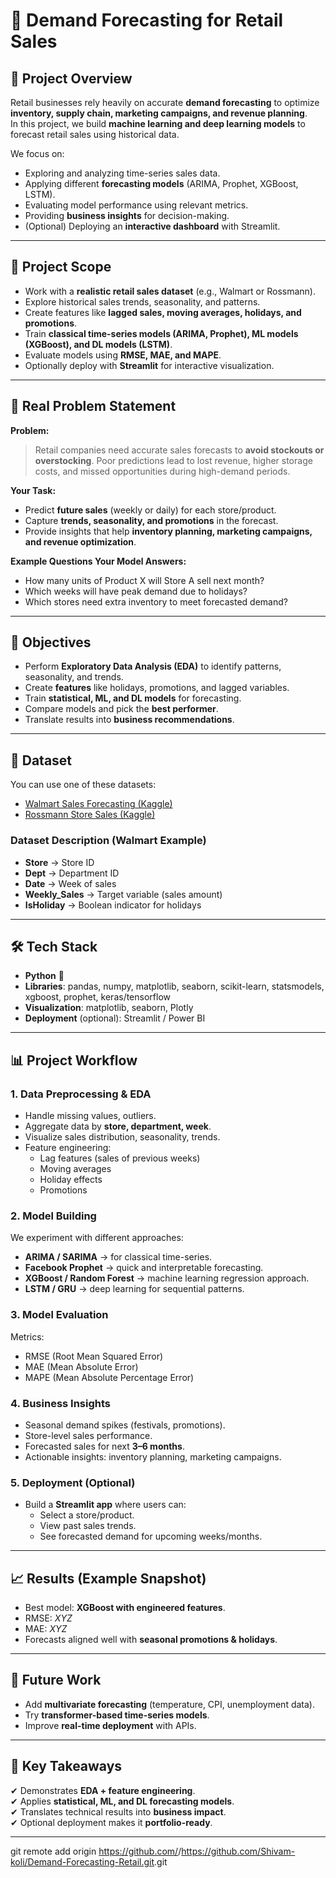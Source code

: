# 🛒 Demand Forecasting for Retail Sales

## 📌 Project Overview  
Retail businesses rely heavily on accurate **demand forecasting** to optimize **inventory, supply chain, marketing campaigns, and revenue planning**.  
In this project, we build **machine learning and deep learning models** to forecast retail sales using historical data.  

We focus on:  
- Exploring and analyzing time-series sales data.  
- Applying different **forecasting models** (ARIMA, Prophet, XGBoost, LSTM).  
- Evaluating model performance using relevant metrics.  
- Providing **business insights** for decision-making.  
- (Optional) Deploying an **interactive dashboard** with Streamlit.  

---

## 🔹 Project Scope  
- Work with a **realistic retail sales dataset** (e.g., Walmart or Rossmann).  
- Explore historical sales trends, seasonality, and patterns.  
- Create features like **lagged sales, moving averages, holidays, and promotions**.  
- Train **classical time-series models (ARIMA, Prophet), ML models (XGBoost), and DL models (LSTM)**.  
- Evaluate models using **RMSE, MAE, and MAPE**.  
- Optionally deploy with **Streamlit** for interactive visualization.

---

## 🔹 Real Problem Statement

**Problem:**  
> Retail companies need accurate sales forecasts to **avoid stockouts or overstocking**. Poor predictions lead to lost revenue, higher storage costs, and missed opportunities during high-demand periods.

**Your Task:**  
- Predict **future sales** (weekly or daily) for each store/product.  
- Capture **trends, seasonality, and promotions** in the forecast.  
- Provide insights that help **inventory planning, marketing campaigns, and revenue optimization**.

**Example Questions Your Model Answers:**  
- How many units of Product X will Store A sell next month?  
- Which weeks will have peak demand due to holidays?  
- Which stores need extra inventory to meet forecasted demand?  

---

## 🎯 Objectives  
- Perform **Exploratory Data Analysis (EDA)** to identify patterns, seasonality, and trends.  
- Create **features** like holidays, promotions, and lagged variables.  
- Train **statistical, ML, and DL models** for forecasting.  
- Compare models and pick the **best performer**.  
- Translate results into **business recommendations**.  

---

## 📂 Dataset  
You can use one of these datasets:  
- [Walmart Sales Forecasting (Kaggle)](https://www.kaggle.com/c/walmart-recruiting-store-sales-forecasting)  
- [Rossmann Store Sales (Kaggle)](https://www.kaggle.com/c/rossmann-store-sales)  

### Dataset Description (Walmart Example)  
- **Store** → Store ID  
- **Dept** → Department ID  
- **Date** → Week of sales  
- **Weekly_Sales** → Target variable (sales amount)  
- **IsHoliday** → Boolean indicator for holidays  

---

## 🛠️ Tech Stack  
- **Python** 🐍  
- **Libraries**: pandas, numpy, matplotlib, seaborn, scikit-learn, statsmodels, xgboost, prophet, keras/tensorflow  
- **Visualization**: matplotlib, seaborn, Plotly  
- **Deployment** (optional): Streamlit / Power BI  

---

## 📊 Project Workflow  

### 1. Data Preprocessing & EDA  
- Handle missing values, outliers.  
- Aggregate data by **store, department, week**.  
- Visualize sales distribution, seasonality, trends.  
- Feature engineering:  
  - Lag features (sales of previous weeks)  
  - Moving averages  
  - Holiday effects  
  - Promotions  

### 2. Model Building  
We experiment with different approaches:  
- **ARIMA / SARIMA** → for classical time-series.  
- **Facebook Prophet** → quick and interpretable forecasting.  
- **XGBoost / Random Forest** → machine learning regression approach.  
- **LSTM / GRU** → deep learning for sequential patterns.  

### 3. Model Evaluation  
Metrics:  
- RMSE (Root Mean Squared Error)  
- MAE (Mean Absolute Error)  
- MAPE (Mean Absolute Percentage Error)  

### 4. Business Insights  
- Seasonal demand spikes (festivals, promotions).  
- Store-level sales performance.  
- Forecasted sales for next **3–6 months**.  
- Actionable insights: inventory planning, marketing campaigns.  

### 5. Deployment (Optional)  
- Build a **Streamlit app** where users can:  
  - Select a store/product.  
  - View past sales trends.  
  - See forecasted demand for upcoming weeks/months.  

---

## 📈 Results (Example Snapshot)  
- Best model: **XGBoost with engineered features**.  
- RMSE: *XYZ*  
- MAE: *XYZ*  
- Forecasts aligned well with **seasonal promotions & holidays**.  

---

## 🚀 Future Work  
- Add **multivariate forecasting** (temperature, CPI, unemployment data).  
- Try **transformer-based time-series models**.  
- Improve **real-time deployment** with APIs.  

---

## 📑 Key Takeaways  
✔ Demonstrates **EDA + feature engineering**.  
✔ Applies **statistical, ML, and DL forecasting models**.  
✔ Translates technical results into **business impact**.  
✔ Optional deployment makes it **portfolio-ready**.  

--- 


git remote add origin https://github.com/<Shivam-koli>/<https://github.com/Shivam-koli/Demand-Forecasting-Retail.git>.git
